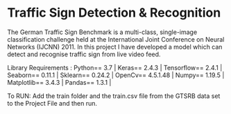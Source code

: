 # Traffic Sign Detection & Recognition
The German Traffic Sign Benchmark is a multi-class, single-image classification challenge held at the International Joint Conference on Neural Networks (IJCNN) 2011.
In this project I have developed a model which can detect and recognise traffic sign from live video feed.

Library Requirements :
Python== 3.7 |
Keras== 2.4.3 |
Tensorflow== 2.4.1 |
Seaborn== 0.11.1 |
Sklearn== 0.24.2 |
OpenCv== 4.5.1.48 |
Numpy== 1.19.5 |
Matplotlib== 3.4.3 |
Pandas== 1.3.1 |

To RUN: Add the train folder and the train.csv file from the GTSRB data set to the Project File and then run.
